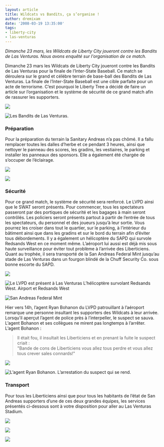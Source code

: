 ```yaml
---
layout: article
title: Wildcats vs Bandits, ça s’organise !
author: dremixam
date: '2008-03-19 13:35:00'
tags:
- liberty-city
- las-venturas
---
```


_Dimanche 23 mars, les Wildcats de Liberty City joueront contre les Bandits de Las Venturas. Nous avons enquêté sur l'organisation de ce match._

Dimanche 23 mars les Wildcats de Liberty City joueront contre les Bandits de Las Venturas pour la finale de l’Inter-State Baseball. Ce match se déroulera sur le grand et célèbre terrain de base-ball des Bandits de Las Venturas. La finale de l’Inter-State Baseball est une cible parfaite pour un acte de terrorisme. C’est pourquoi le Liberty Tree a décidé de faire un article sur l’organisation et le système de sécurité de ce grand match afin de rassurer les supporters.

![](  /content/images/2005/01/bandits_2.jpg)

![Les Bandits de Las Venturas.](  /content/images/2005/01/eza.jpg)

### Préparation

Pour la préparation du terrain la Sanitary Andreas n’a pas chômé. Il a fallu remplacer toutes les dalles d’herbe et ce pendant 3 heures, ainsi que nettoyer le panneau des scores, les gradins, les vestiaires, le parking et installer les panneaux des sponsors. Elle a également été chargée de s’occuper de l’éclairage.

![](  /content/images/2005/01/bandits_3.jpg)

![](  /content/images/2005/01/qsd.jpg)

### Sécurité

Pour ce grand match, le système de sécurité sera renforcé. Le LVPD ainsi que le SWAT seront présents. Pour commencer, tous les spectateurs passeront par des portiques de sécurité et les bagages à main seront contrôlés. Les policiers seront présents partout à partir de l’entrée de tous les spectateurs, du personnel et des joueurs jusqu’à leur sortie. Vous pourrez les croiser dans tout le quartier, sur le parking, à l’intérieur du bâtiment ainsi que dans les gradins et sur le bord du terrain afin d’éviter tous débordements. Il y a également un hélicoptère du SAPD qui survole Redsands West en ce moment même. L’aéroport lui aussi est déjà mis sous haute surveillance pour éviter tout problème à l’arrivée des Liberticiens. Quant au trophée, il sera transporté de la San Andreas Federal Mint jusqu’au stade de Las Venturas dans un fourgon blindé de la Chuff Security Co. sous bonne escorte du SAPD.

![](  /content/images/2005/01/ghert.jpg)

![Le LVPD est présent à Las Venturas L’hélicoptère survolant Redsands West. Airport et Redsands West](  /content/images/2005/01/dsq.jpg)

![San Andreas Federal Mint](  /content/images/2005/01/cxw.jpg)

Hier vers 14h, l’agent Ryan Bohanon du LVPD patrouillant à l’aéroport remarque une personne insultant les supporters des Wildcats à leur arrivée. Lorsqu’il aperçut l’agent de police près à l’interpeller, le suspect se sauva. L’agent Bohanon et ses collègues ne mirent pas longtemps à l’arrêter.  
L’agent Bohanon :

> Il était fou, il insultait les Liberticiens et en prenant la fuite le suspect criait :  
> "Bande de cons de Liberticiens vous allez tous perdre et vous allez tous crever sales connards!"

![](  /content/images/2005/01/aze.jpg)

![L’agent Ryan Bohanon. L’arrestation du suspect qui se rend.](  /content/images/2005/01/lvpd.jpg)

### Transport

Pour tous les Liberticiens ainsi que pour tous les habitants de l’état de San Andreas supporters d’une de ces deux grandes équipes, les services présentés ci-dessous sont à votre disposition pour aller au Las Venturas Stadium.

![](  /content/images/2005/01/vbn.jpg)

![](  /content/images/2005/01/nbv.jpg)

![](  /content/images/2005/01/gfd.jpg)

<!--kg-card-end: markdown-->

